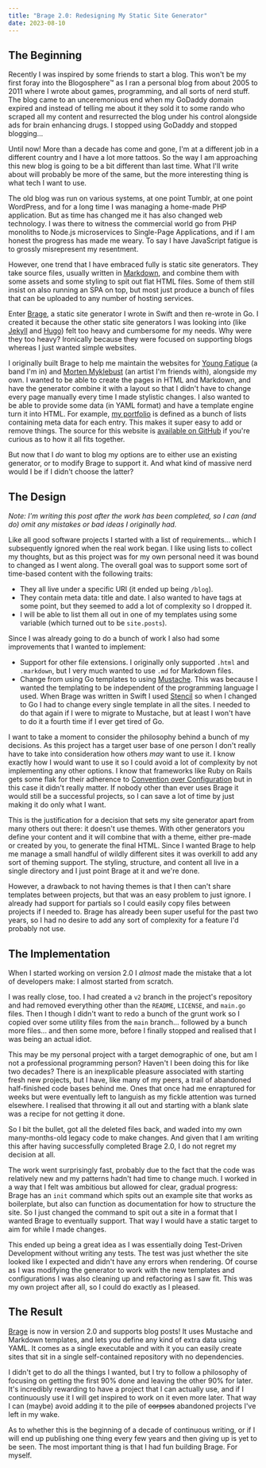 ```yaml
---
title: "Brage 2.0: Redesigning My Static Site Generator"
date: 2023-08-10
---
```


## The Beginning

Recently I was inspired by some friends to start a blog. This won't be my first foray into the Blogosphere™ as I ran a personal blog from about 2005 to 2011 where I wrote about games, programming, and all sorts of nerd stuff. The blog came to an unceremonious end when my GoDaddy domain expired and instead of telling me about it they sold it to some rando who scraped all my content and resurrected the blog under his control alongside ads for brain enhancing drugs. I stopped using GoDaddy and stopped blogging...

Until now! More than a decade has come and gone, I'm at a different job in a different country and I have a lot more tattoos. So the way I am approaching this new blog is going to be a bit different than last time. What I'll write about will probably be more of the same, but the more interesting thing is what tech I want to use.

The old blog was run on various systems, at one point Tumblr, at one point WordPress, and for a long time I was managing a home-made PHP application. But as time has changed me it has also changed web technology. I was there to witness the commercial world go from PHP monoliths to Node.js microservices to Single-Page Applications, and if I am honest the progress has made me weary. To say I have JavaScript fatigue is to grossly misrepresent my resentment.

However, one trend that I have embraced fully is static site generators. They take source files, usually written in [Markdown](https://en.wikipedia.org/wiki/Markdown), and combine them with some assets and some styling to spit out flat HTML files. Some of them still insist on also running an SPA on top, but most just produce a bunch of files that can be uploaded to any number of hosting services.

Enter [Brage](https://github.com/michaelenger/brage), a static site generator I wrote in Swift and then re-wrote in Go. I created it because the other static site generators I was looking into (like [Jekyll](https://jekyllrb.com/) and [Hugo](https://gohugo.io/)) felt too heavy and cumbersome for my needs. Why were they too heavy? Ironically because they were focused on supporting blogs whereas I just wanted simple websites.

I originally built Brage to help me maintain the websites for [Young Fatigue](https://youngfatigue.com/) (a band I'm in) and [Morten Myklebust](https://mortenmyklebust.com/) (an artist I'm friends with), alongside my own. I wanted to be able to create the pages in HTML and Markdown, and have the generator combine it with a layout so that I didn't have to change every page manually every time I made stylistic changes. I also wanted to be able to provide some data (in YAML format) and have a template engine turn it into HTML. For example, [my portfolio](https://michaelenger.com/code/) is defined as a bunch of lists containing meta data for each entry. This makes it super easy to add or remove things. The source for this website is [available on GitHub](https://github.com/michaelenger/michaelenger.github.io) if you're curious as to how it all fits together.

But now that I _do_ want to blog my options are to either use an existing generator, or to modify Brage to support it. And what kind of massive nerd would I be if I didn't choose the latter?

## The Design

_Note: I'm writing this post after the work has been completed, so I can (and do) omit any mistakes or bad ideas I originally had._

Like all good software projects I started with a list of requirements... which I subsequently ignored when the real work began. I like using lists to collect my thoughts, but as this project was for my own personal need it was bound to changed as I went along. The overall goal was to support some sort of time-based content with the following traits:

* They all live under a specific URI (it ended up being `/blog`).
* They contain meta data: title and date. I also wanted to have tags at some point, but they seemed to add a lot of complexity so I dropped it.
* I will be able to list them all out in one of my templates using some variable (which turned out to be `site.posts`).

Since I was already going to do a bunch of work I also had some improvements that I wanted to implement:

* Support for other file extensions. I originally only supported `.html` and `.markdown`, but I very much wanted to use `.md` for Markdown files.
* Change from using Go templates to using [Mustache](https://mustache.github.io/). This was because I wanted the templating to be independent of the programming language I used. When Brage was written in Swift I used [Stencil](https://stencil.fuller.li/) so when I changed to Go I had to change every single template in all the sites. I needed to do that again if I were to migrate to Mustache, but at least I won't have to do it a fourth time if I ever get tired of Go.

I want to take a moment to consider the philosophy behind a bunch of my decisions. As this project has a target user base of one person I don't really have to take into consideration how others _may_ want to use it. I know exactly how I would want to use it so I could avoid a lot of complexity by not implementing any other options. I know that frameworks like Ruby on Rails gets some flak for their adherence to [Convention over Configuration](https://en.wikipedia.org/wiki/Convention_over_configuration) but in this case it didn't really matter. If nobody other than ever uses Brage it would still be a successful projects, so I can save a lot of time by just making it do only what I want.

This is the justification for a decision that sets my site generator apart from many others out there: it doesn't use themes. With other generators you define your content and it will combine that with a theme, either pre-made or created by you, to generate the final HTML. Since I wanted Brage to help me manage a small handful of wildly different sites it was overkill to add any sort of theming support. The styling, structure, and content all live in a single directory and I just point Brage at it and we're done.

However, a drawback to not having themes is that I then can't share templates between projects, but that was an easy problem to just ignore. I already had support for partials so I could easily copy files between projects if I needed to. Brage has already been super useful for the past two years, so I had no desire to add any sort of complexity for a feature I'd probably not use.

## The Implementation

When I started working on version 2.0 I _almost_ made the mistake that a lot of developers make: I almost started from scratch.

I was really close, too. I had created a `v2` branch in the project's repository and had removed everything other than the `README`, `LICENSE`, and `main.go` files. Then I though I didn't want to redo a bunch of the grunt work so I copied over some utility files from the `main` branch... followed by a bunch more files... and then some more, before I finally stopped and realised that I was being an actual idiot.

This may be my personal project with a target demographic of one, but am I not a professional programming person? Haven't I been doing this for like two decades? There is an inexplicable pleasure associated with starting fresh new projects, but I have, like many of my peers, a trail of abandoned half-finished code bases behind me. Ones that once had me enraptured for weeks but were eventually left to languish as my fickle attention was turned elsewhere. I realised that throwing it all out and starting with a blank slate was a recipe for not getting it done.

So I bit the bullet, got all the deleted files back, and waded into my own many-months-old legacy code to make changes. And given that I am writing this after having successfully completed Brage 2.0, I do not regret my decision at all.

The work went surprisingly fast, probably due to the fact that the code was relatively new and my patterns hadn't had time to change much. I worked in a way that I felt was ambitious but allowed for clear, gradual progress: Brage has an `init` command which spits out an example site that works as boilerplate, but also can function as documentation for how to structure the site. So I just changed the command to spit out a site in a format that I wanted Brage to eventually support. That way I would have a static target to aim for while I made changes.

This ended up being a great idea as I was essentially doing Test-Driven Development without writing any tests. The test was just whether the site looked like I expected and didn't have any errors when rendering. Of course as I was modifying the generator to work with the new templates and configurations I was also cleaning up and refactoring as I saw fit. This was my own project after all, so I could do exactly as I pleased.

## The Result

[Brage](https://github.com/michaelenger/brage) is now in version 2.0 and supports blog posts! It uses Mustache and Markdown templates, and lets you define any kind of extra data using YAML. It comes as a single executable and with it you can easily create sites that sit in a single self-contained repository with no dependencies.

I didn't get to do all the things I wanted, but I try to follow a philosophy of focusing on getting the first 90% done and leaving the other 90% for later. It's incredibly rewarding to have a project that I can actually use, and if I continuously use it I will get inspired to work on it even more later. That way I can (maybe) avoid adding it to the pile of ~~corpses~~ abandoned projects I've left in my wake.

As to whether this is the beginning of a decade of continuous writing, or if I will end up publishing one thing every few years and then giving up is yet to be seen. The most important thing is that I had fun building Brage. For myself.
